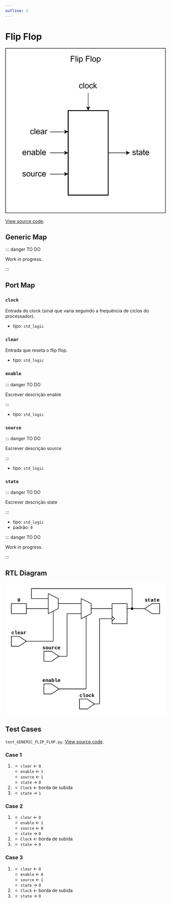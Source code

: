 ```yaml
---
outline: 2
---
```


# Flip Flop <Badge type="info" text="GENERIC_FLIP_FLOP.vhd"/>

![Diagrama de portas do flip flop](../../public/images/referencia/componentes/generic_flip_flop.drawio.svg)

[View source code](https://github.com/pfeinsper/24a-CTI-RISCV/blob/main/src/GENERIC_FLIP_FLOP.vhd).

## Generic Map

::: danger TO DO

Work in progress.

:::

## Port Map

### `clock`

Entrada do clock (sinal que varia seguindo a frequência de ciclos do
processador).

- tipo: `std_logic`

### `clear`

Entrada que reseta o flip flop.

- tipo: `std_logic`

### `enable`

::: danger TO DO

Escrever descrição enable

:::

- tipo: `std_logic`

### `source`

::: danger TO DO

Escrever descrição source

:::

- tipo: `std_logic`

### `state`

::: danger TO DO

Escrever descrição state

:::

- tipo: `std_logic`
- padrão: `0`

::: danger TO DO

Work in progress.

:::

## RTL Diagram

![Flip Flop RTL Diagram](../../public/images/referencia/componentes/generic_flip_flop_netlist.svg)

## Test Cases

`test_GENERIC_FLIP_FLOP.py`.
[View source code](https://github.com/pfeinsper/24a-CTI-RISCV/blob/main/test/test_GENERIC_FLIP_FLOP.py).

### Case 1 <Badge type="info" text="Lógica sequencial" />

1.
   - `clear` &larr; `0`
   - `enable` &larr; `1`
   - `source` &larr; `1`
   - `state` &rarr; `0`
2.
   - `Clock` &larr; borda de subida
3.
   - `state` &rarr; `1`

### Case 2 <Badge type="info" text="Lógica sequencial" />

1.
   - `clear` &larr; `0`
   - `enable` &larr; `1`
   - `source` &larr; `0`
   - `state` &rarr; `0`
2.
   - `Clock` &larr; borda de subida
3.
   - `state` &rarr; `0`

### Case 3 <Badge type="info" text="Lógica sequencial" />

1.
   - `clear` &larr; `0`
   - `enable` &larr; `0`
   - `source` &larr; `1`
   - `state` &rarr; `0`
2.
   - `Clock` &larr; borda de subida
3.
   - `state` &rarr; `0`
